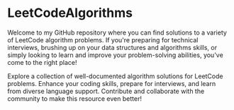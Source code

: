# LeetCodeAlgorithms
Welcome to my GitHub repository where you can find solutions to a variety of LeetCode algorithm problems. If you're preparing for technical interviews, brushing up on your data structures and algorithms skills, or simply looking to learn and improve your problem-solving abilities, you've come to the right place!

Explore a collection of well-documented algorithm solutions for LeetCode problems. Enhance your coding skills, prepare for interviews, and learn from diverse language support. Contribute and collaborate with the community to make this resource even better!

